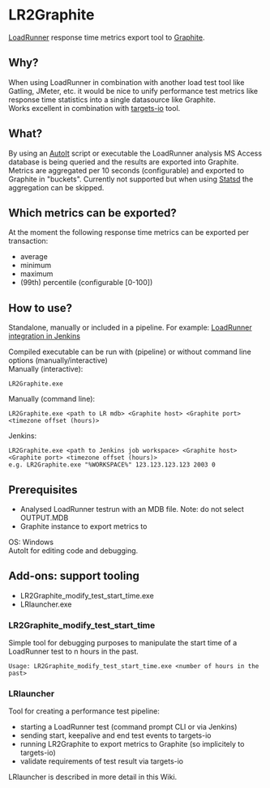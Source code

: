 # LR2Graphite
[LoadRunner](<http://www8.hp.com/nl/nl/software-solutions/loadrunner-load-testing/>) response time metrics export tool to [Graphite](https://graphite.readthedocs.io/en/latest/).

## Why?
When using LoadRunner in combination with another load test tool like Gatling, JMeter, etc. it would be nice to unify performance test metrics like response time statistics into a single datasource like Graphite.  
Works excellent in combination with [targets-io](https://github.com/dmoll1974/targets-io) tool.

## What?
By using an [AutoIt](https://www.autoitscript.com/site/) script or executable the LoadRunner analysis MS Access database is being queried and the results are exported into Graphite.
Metrics are aggregated per 10 seconds (configurable) and exported to Graphite in "buckets". Currently not supported but when using [Statsd](https://github.com/etsy/statsd) the aggregation can be skipped.

## Which metrics can be exported?
At the moment the following response time metrics can be exported per transaction:  
- average
- minimum
- maximum
- (99th) percentile (configurable [0-100])

## How to use?
Standalone, manually or included in a pipeline. For example: [LoadRunner integration in Jenkins](https://wiki.jenkins-ci.org/display/JENKINS/HP+Application+Automation+Tools)   

Compiled executable can be run with (pipeline) or without command line options (manually/interactive)   
Manually (interactive):
```
LR2Graphite.exe  
```
Manually (command line):
```
LR2Graphite.exe <path to LR mdb> <Graphite host> <Graphite port> <timezone offset (hours)>  
```
Jenkins:
```
LR2Graphite.exe <path to Jenkins job workspace> <Graphite host> <Graphite port> <timezone offset (hours)>  
e.g. LR2Graphite.exe "%WORKSPACE%" 123.123.123.123 2003 0  
```


## Prerequisites
- Analysed LoadRunner testrun with an MDB file. Note: do not select OUTPUT.MDB  
- Graphite instance to export metrics to

OS: Windows  
AutoIt for editing code and debugging.  

## Add-ons: support tooling
- LR2Graphite_modify_test_start_time.exe  
- LRlauncher.exe

### LR2Graphite_modify_test_start_time  
Simple tool for debugging purposes to manipulate the start time of a LoadRunner test to n hours in the past.  
```
Usage: LR2Graphite_modify_test_start_time.exe <number of hours in the past>
```
### LRlauncher
Tool for creating a performance test pipeline:
- starting a LoadRunner test (command prompt CLI or via Jenkins)
- sending start, keepalive and end test events to targets-io
- running LR2Graphite to export metrics to Graphite (so implicitely to targets-io)
- validate requirements of test result via targets-io  

LRlauncher is described in more detail in this Wiki.
